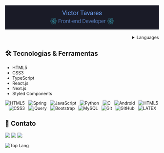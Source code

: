 ![Victor Tavares](./topo.png)

<details>
 <summary align="right">Languages</summary> 
<table align="right" margin="20">
 <tr><td><a href="README_en.md">English</a></td></tr>
 <tr><td><a href="README.md">Português</a></td></tr>
</table>
</details>

## 🛠 Tecnologias & Ferramentas

* HTML5
* CSS3
* TypeScript
* React.js
* Next.js
* Styled Components

![HTML5](https://img.shields.io/badge/HTML5-E34F26?style=for-the-badge&logo=html5&logoColor=white)&nbsp;&nbsp;
![Spring](https://img.shields.io/badge/-Spring%20Framework-black?logo=spring&style=social)&nbsp;&nbsp;
![JavaScript](https://img.shields.io/badge/-JavaScript-black?logo=javascript&style=social)&nbsp;&nbsp;
![Python](https://img.shields.io/badge/-Python-black?logo=Python&style=social)&nbsp;&nbsp;
![C](https://img.shields.io/badge/-C-black?logo=c&style=social)&nbsp;&nbsp;
![Android](https://img.shields.io/badge/-Android-black?logo=android&style=social)&nbsp;&nbsp;
![HTML5](https://img.shields.io/badge/-HTML5-black?logo=html5&style=social)&nbsp;&nbsp;
![CSS3](https://img.shields.io/badge/-CSS3-black?logo=css3&style=social)&nbsp;&nbsp;
![jQuery](https://img.shields.io/badge/-jQuery-black?logo=jquery&style=social)&nbsp;&nbsp;
![Bootstrap](https://img.shields.io/badge/-Bootstrap-black?logo=bootstrap&style=social)&nbsp;&nbsp;
![MySQL](https://img.shields.io/badge/-MySQL-black?logo=mysql&style=social)&nbsp;&nbsp;
![Git](https://img.shields.io/badge/-Git-black?logo=git&style=social)&nbsp;&nbsp;
![GitHub](https://img.shields.io/badge/-GitHub-black?logo=github&style=social)&nbsp;&nbsp;
![LATEX](https://img.shields.io/badge/-LATEX-black?logo=latex&style=social)&nbsp;&nbsp;

## 📩 Contato

<div>

  <a href="https://github.com/victortavaresdev"><img src="https://img.shields.io/badge/Github-282C34?Ubuntu=for-the-badge&logo=github&logoColor=ffffff"  height="25" /></a>
 <a href="mailto:victortavaresdev@gmail.com"><img src="https://img.shields.io/badge/Gmail-282C34?gmail=for-the-badge&logo=gmail&logoColor=D14836"  height="25" /></a>
 <a href="https://www.linkedin.com/in/victor-tavares-dev/"><img src="https://img.shields.io/badge/Linkedin-282C34?gmail=for-the-badge&logo=Linkedin&logoColor=0077B5"  height="25" /></a>
</div>

![Top Lang](https://github-readme-stats.vercel.app/api/top-langs/?username={victortavaresdev}&theme=blue-green)

 






 

